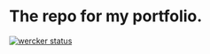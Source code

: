 # The repo for my portfolio.

[![wercker status](https://app.wercker.com/status/ff45bbb227b4d3c12ba07dc75aac9559/s/master "wercker status")](https://app.wercker.com/project/byKey/ff45bbb227b4d3c12ba07dc75aac9559)
